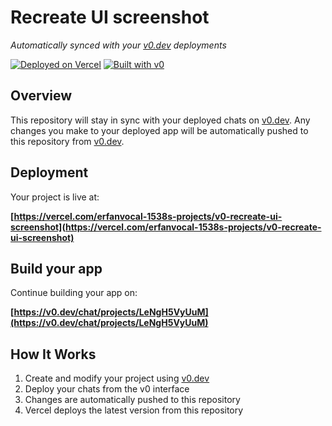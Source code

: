 # Recreate UI screenshot

*Automatically synced with your [v0.dev](https://v0.dev) deployments*

[![Deployed on Vercel](https://img.shields.io/badge/Deployed%20on-Vercel-black?style=for-the-badge&logo=vercel)](https://vercel.com/erfanvocal-1538s-projects/v0-recreate-ui-screenshot)
[![Built with v0](https://img.shields.io/badge/Built%20with-v0.dev-black?style=for-the-badge)](https://v0.dev/chat/projects/LeNgH5VyUuM)

## Overview

This repository will stay in sync with your deployed chats on [v0.dev](https://v0.dev).
Any changes you make to your deployed app will be automatically pushed to this repository from [v0.dev](https://v0.dev).

## Deployment

Your project is live at:

**[https://vercel.com/erfanvocal-1538s-projects/v0-recreate-ui-screenshot](https://vercel.com/erfanvocal-1538s-projects/v0-recreate-ui-screenshot)**

## Build your app

Continue building your app on:

**[https://v0.dev/chat/projects/LeNgH5VyUuM](https://v0.dev/chat/projects/LeNgH5VyUuM)**

## How It Works

1. Create and modify your project using [v0.dev](https://v0.dev)
2. Deploy your chats from the v0 interface
3. Changes are automatically pushed to this repository
4. Vercel deploys the latest version from this repository